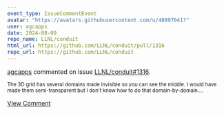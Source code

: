 ```yaml
---
event_type: IssueCommentEvent
avatar: "https://avatars.githubusercontent.com/u/48997041?"
user: agcapps
date: 2024-08-09
repo_name: LLNL/conduit
html_url: https://github.com/LLNL/conduit/pull/1316
repo_url: https://github.com/LLNL/conduit
---
```


<a href='https://github.com/agcapps' target='_blank'>agcapps</a> commented on issue <a href='https://github.com/LLNL/conduit/pull/1316' target='_blank'>LLNL/conduit#1316</a>.

<small>The 3D grid has several domains made invisible so you can see the middle.  I would have made them semi-transparent but I don't know how to do that domain-by-domain....</small>

<a href='https://github.com/LLNL/conduit/pull/1316' target='_blank'>View Comment</a>